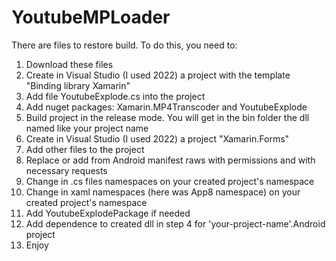 # YoutubeMPLoader
There are files to restore build. To do this, you need to:
<ol>
<li>Download these files</li>
<li>Create in Visual Studio (I used 2022) a project with the template "Binding library Xamarin"</li>
<li>Add file YoutubeExplode.cs into the project</li>
<li>Add nuget packages: Xamarin.MP4Transcoder and YoutubeExplode</li>
<li>Build project in the release mode. You will get in the bin folder the dll named like your project name</li>
<li>Create in Visual Studio (I used 2022) a project "Xamarin.Forms"</li>
<li>Add other files to the project</li>
<li>Replace or add from Android manifest raws with permissions and with necessary requests </li>
<li>Change in .cs files namespaces on your created project's namespace</li>
<li>Change in xaml namespaces (here was App8 namespace) on your created project's namespace</li>
<li>Add YoutubeExplodePackage if needed</li>
<li>Add dependence to created dll in step 4 for 'your-project-name'.Android project </li>
<li>Enjoy</li>
</ol>